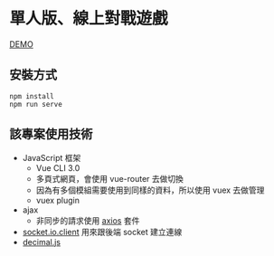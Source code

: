 # 單人版、線上對戰遊戲

[DEMO](https://cos214159.github.io/JS-Level6/#/)

## 安裝方式
```
npm install
npm run serve
```

## 該專案使用技術
- JavaScript 框架
  - Vue CLI 3.0
  - 多頁式網頁，會使用 vue-router 去做切換
  - 因為有多個模組需要使用到同樣的資料，所以使用 vuex 去做管理
  - vuex plugin
- ajax
  - 非同步的請求使用 [axios](https://github.com/axios/axios) 套件
- [socket.io.client](https://www.npmjs.com/package/socket.io-client) 用來跟後端 socket 建立連線
- [decimal.js](https://www.npmjs.com/package/decimal.js)
